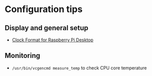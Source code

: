 # Configuration tips

## Display and general setup
* [Clock Format for Raspberry Pi Desktop](https://piwithvic.com/raspberry-pi-desktop-clock-format/)

## Monitoring
* `/usr/bin/vcgencmd measure_temp` to check CPU core temperature
